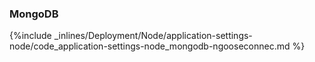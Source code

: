 <!-- post: -->


### MongoDB



{%include _inlines/Deployment/Node/application-settings-node/code_application-settings-node_mongodb-ngooseconnec.md %}




